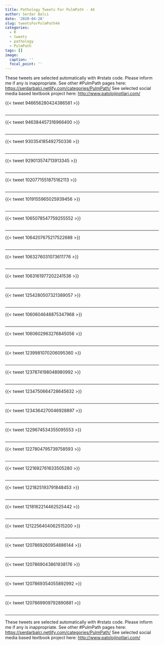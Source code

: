 ```yaml
---
title: Pathology Tweets For PulmPath - 44
author: Serdar Balci
date: '2020-04-28'
slug: tweetsForPulmPath44
categories:
  - R
  - tweets
  - pathology
  - PulmPath
tags: []
image:
  caption: ''
  focal_point: ''
---
```



These tweets are selected automatically with #rstats code. Please inform me if any is inappropriate.
See other #PulmPath pages here: https://serdarbalci.netlify.com/categories/PulmPath/ 
See selected social media based textbook project here: http://www.patolojinotlari.com/

{{< tweet 946656280424386561 >}}
<br>
<br>
<hr>
{{< tweet 946384457316966400 >}}
<br>
<br>
<hr>
{{< tweet 930354185492750336 >}}
<br>
<br>
<hr>
{{< tweet 929013574713913345 >}}
<br>
<br>
<hr>
{{< tweet 1020771551875162113 >}}
<br>
<br>
<hr>
{{< tweet 1019155965025939456 >}}
<br>
<br>
<hr>
{{< tweet 1065078547759255552 >}}
<br>
<br>
<hr>
{{< tweet 1064207675217522688 >}}
<br>
<br>
<hr>
{{< tweet 1063276031073611776 >}}
<br>
<br>
<hr>
{{< tweet 1063161977202241536 >}}
<br>
<br>
<hr>
{{< tweet 1254280507321389057 >}}
<br>
<br>
<hr>
{{< tweet 1060604648875347968 >}}
<br>
<br>
<hr>
{{< tweet 1060602963276845056 >}}
<br>
<br>
<hr>
{{< tweet 1239981070206095360 >}}
<br>
<br>
<hr>
{{< tweet 1237874198048980992 >}}
<br>
<br>
<hr>
{{< tweet 1234750664728645632 >}}
<br>
<br>
<hr>
{{< tweet 1234364270046928897 >}}
<br>
<br>
<hr>
{{< tweet 1229674534355095553 >}}
<br>
<br>
<hr>
{{< tweet 1227804795739758593 >}}
<br>
<br>
<hr>
{{< tweet 1221692761633505280 >}}
<br>
<br>
<hr>
{{< tweet 1221825193791848453 >}}
<br>
<br>
<hr>
{{< tweet 1218162214462525442 >}}
<br>
<br>
<hr>
{{< tweet 1212256404062515200 >}}
<br>
<br>
<hr>
{{< tweet 1207869260954886144 >}}
<br>
<br>
<hr>
{{< tweet 1207869043861938176 >}}
<br>
<br>
<hr>
{{< tweet 1207869354055892992 >}}
<br>
<br>
<hr>
{{< tweet 1207869909792890881 >}}
<br>
<br>
<hr>


These tweets are selected automatically with #rstats code. Please inform me if any is inappropriate.
See other #PulmPath pages here: https://serdarbalci.netlify.com/categories/PulmPath/ 
See selected social media based textbook project here: http://www.patolojinotlari.com/
